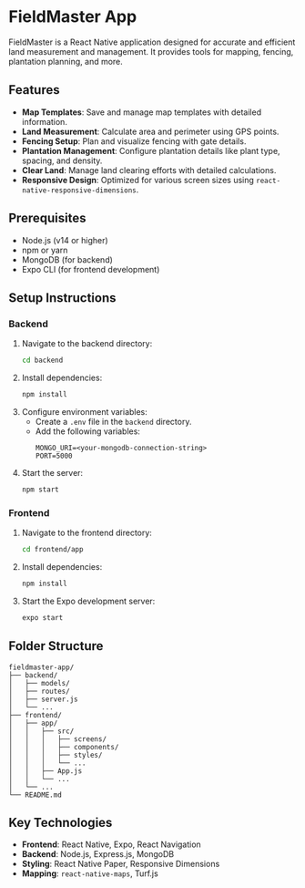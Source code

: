 # FieldMaster App

FieldMaster is a React Native application designed for accurate and efficient land measurement and management. It provides tools for mapping, fencing, plantation planning, and more.

## Features

- **Map Templates**: Save and manage map templates with detailed information.
- **Land Measurement**: Calculate area and perimeter using GPS points.
- **Fencing Setup**: Plan and visualize fencing with gate details.
- **Plantation Management**: Configure plantation details like plant type, spacing, and density.
- **Clear Land**: Manage land clearing efforts with detailed calculations.
- **Responsive Design**: Optimized for various screen sizes using `react-native-responsive-dimensions`.

## Prerequisites

- Node.js (v14 or higher)
- npm or yarn
- MongoDB (for backend)
- Expo CLI (for frontend development)

## Setup Instructions

### Backend

1. Navigate to the backend directory:
   ```bash
   cd backend
   ```
2. Install dependencies:
   ```bash
   npm install
   ```
3. Configure environment variables:
   - Create a `.env` file in the `backend` directory.
   - Add the following variables:
     ```
     MONGO_URI=<your-mongodb-connection-string>
     PORT=5000
     ```
4. Start the server:
   ```bash
   npm start
   ```

### Frontend

1. Navigate to the frontend directory:
   ```bash
   cd frontend/app
   ```
2. Install dependencies:
   ```bash
   npm install
   ```
3. Start the Expo development server:
   ```bash
   expo start
   ```

## Folder Structure

```
fieldmaster-app/
├── backend/
│   ├── models/
│   ├── routes/
│   ├── server.js
│   └── ...
├── frontend/
│   ├── app/
│   │   ├── src/
│   │   │   ├── screens/
│   │   │   ├── components/
│   │   │   ├── styles/
│   │   │   └── ...
│   │   ├── App.js
│   │   └── ...
│   └── ...
└── README.md
```

## Key Technologies

- **Frontend**: React Native, Expo, React Navigation
- **Backend**: Node.js, Express.js, MongoDB
- **Styling**: React Native Paper, Responsive Dimensions
- **Mapping**: `react-native-maps`, Turf.js
